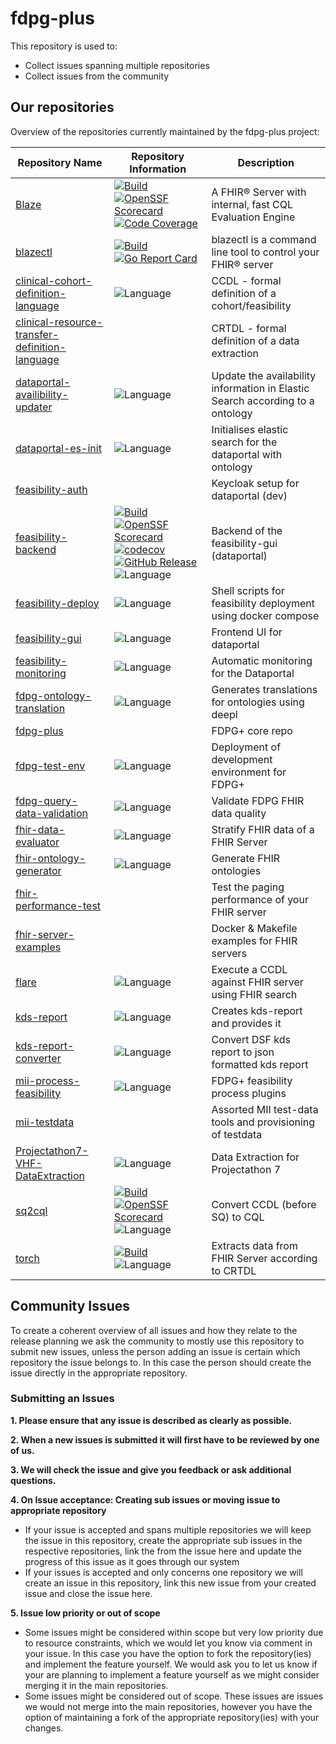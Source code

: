 # fdpg-plus

This repository is used to:
- Collect issues spanning multiple repositories
- Collect issues from the community

## Our repositories

Overview of the repositories currently maintained by the fdpg-plus project:

| Repository Name                                                                                                                                  | Repository Information                                                                                                                                                                                                                                                                                                                                                                                                                                                                                                                                                                                                                                                                                                                                                                                                                                                                   | Description                                                                   |
|--------------------------------------------------------------------------------------------------------------------------------------------------|------------------------------------------------------------------------------------------------------------------------------------------------------------------------------------------------------------------------------------------------------------------------------------------------------------------------------------------------------------------------------------------------------------------------------------------------------------------------------------------------------------------------------------------------------------------------------------------------------------------------------------------------------------------------------------------------------------------------------------------------------------------------------------------------------------------------------------------------------------------------------------------|-------------------------------------------------------------------------------|
| [Blaze](https://github.com/samply/blaze)                                                                                                         | [![Build](https://github.com/samply/blaze/actions/workflows/build.yml/badge.svg)](https://github.com/samply/blaze/actions/workflows/build.yml) [![OpenSSF Scorecard](https://api.scorecard.dev/projects/github.com/samply/blaze/badge)](https://scorecard.dev/viewer/?uri=github.com/samply/blaze) [![Code Coverage](https://codecov.io/gh/samply/blaze/branch/develop/graph/badge.svg)](https://codecov.io/gh/samply/blaze)                                                                                                                                                                                                                                                                                                                                                                                                                                                             | A FHIR® Server with internal, fast CQL Evaluation Engine                      |
| [blazectl](https://github.com/samply/blazectl)                                                                                                   | [![Build](https://github.com/samply/blazectl/actions/workflows/build.yml/badge.svg)](https://github.com/samply/blazectl/actions/workflows/build.yml) [![Go Report Card](https://goreportcard.com/badge/github.com/samply/blazectl)](https://goreportcard.com/report/github.com/samply/blazectl)                                                                                                                                                                                                                                                                                                                                                                                                                                                                                                                                                                                          | blazectl is a command line tool to control your FHIR® server                  |
| [clinical-cohort-definition-language](https://github.com/medizininformatik-initiative/clinical-cohort-definition-language)                       | ![Language](https://img.shields.io/badge/Language-Python-blue)                                                                                                                                                                                                                                                                                                                                                                                                                                                                                                                                                                                                                                                                                                                                                                                                                           | CCDL - formal definition of a cohort/feasibility                              |
| [clinical-resource-transfer-definition-language](https://github.com/medizininformatik-initiative/clinical-resource-transfer-definition-language) |                                                                                                                                                                                                                                                                                                                                                                                                                                                                                                                                                                                                                                                                                                                                                                                                                                                                                          | CRTDL - formal definition of a data extraction                                |
| [dataportal-availibility-updater](https://github.com/medizininformatik-initiative/dataportal-availibility-updater)                               | ![Language](https://img.shields.io/badge/Language-Python-blue)                                                                                                                                                                                                                                                                                                                                                                                                                                                                                                                                                                                                                                                                                                                                                                                                                           | Update the availability information in Elastic Search according to a ontology |
| [dataportal-es-init](https://github.com/medizininformatik-initiative/dataportal-es-init)                                                         | ![Language](https://img.shields.io/badge/Language-Shell-lightgrey)                                                                                                                                                                                                                                                                                                                                                                                                                                                                                                                                                                                                                                                                                                                                                                                                                       | Initialises elastic search for the dataportal with ontology                   |
| [feasibility-auth](https://github.com/medizininformatik-initiative/feasibility-auth)                                                             |                                                                                                                                                                                                                                                                                                                                                                                                                                                                                                                                                                                                                                                                                                                                                                                                                                                                                          | Keycloak setup for dataportal (dev)                                           |
| [feasibility-backend](https://github.com/medizininformatik-initiative/feasibility-backend)                                                       | [![Build](https://github.com/medizininformatik-initiative/feasibility-backend/actions/workflows/ci.yml/badge.svg)](https://github.com/medizininformatik-initiative/feasibility-backend/actions/workflows/ci.yml) [![OpenSSF Scorecard](https://api.scorecard.dev/projects/github.com/medizininformatik-initiative/feasibility-backend/badge)](https://scorecard.dev/viewer/?uri=github.com/medizininformatik-initiative/feasibility-backend) [![codecov](https://codecov.io/gh/medizininformatik-initiative/feasibility-backend/graph/badge.svg?token=0E6UPL7I5K)](https://codecov.io/gh/medizininformatik-initiative/feasibility-backend) [![GitHub Release](https://img.shields.io/github/v/release/medizininformatik-initiative/feasibility-backend?sort=semver&display_name=tag&style=flat&logo=github&label=current)]() ![Language](https://img.shields.io/badge/Language-Java-red) | Backend of the feasibility-gui (dataportal)                                   |
| [feasibility-deploy](https://github.com/medizininformatik-initiative/feasibility-deploy)                                                         | ![Language](https://img.shields.io/badge/Language-Shell-lightgrey)                                                                                                                                                                                                                                                                                                                                                                                                                                                                                                                                                                                                                                                                                                                                                                                                                       | Shell scripts for feasibility deployment using docker compose                 |
| [feasibility-gui](https://github.com/medizininformatik-initiative/feasibility-gui)                                                               | ![Language](https://img.shields.io/badge/Language-TypeScript-blue)                                                                                                                                                                                                                                                                                                                                                                                                                                                                                                                                                                                                                                                                                                                                                                                                                       | Frontend UI for dataportal                                                    |
| [feasibility-monitoring](https://github.com/medizininformatik-initiative/feasibility-monitoring)                                                 | ![Language](https://img.shields.io/badge/Language-Python-blue)                                                                                                                                                                                                                                                                                                                                                                                                                                                                                                                                                                                                                                                                                                                                                                                                                           | Automatic monitoring for the Dataportal                                       |
| [fdpg-ontology-translation](https://github.com/medizininformatik-initiative/fdpg-ontology-translation)                                           | ![Language](https://img.shields.io/badge/Language-Python-blue)                                                                                                                                                                                                                                                                                                                                                                                                                                                                                                                                                                                                                                                                                                                                                                                                                           | Generates translations for ontologies using deepl                             |
| [fdpg-plus](https://github.com/medizininformatik-initiative/fdpg-plus)                                                                           |                                                                                                                                                                                                                                                                                                                                                                                                                                                                                                                                                                                                                                                                                                                                                                                                                                                                                          | FDPG+ core repo                                                               |
| [fdpg-test-env](https://github.com/medizininformatik-initiative/fdpg-test-env)                                                                   | ![Language](https://img.shields.io/badge/Language-Jinja-yellowgreen)                                                                                                                                                                                                                                                                                                                                                                                                                                                                                                                                                                                                                                                                                                                                                                                                                     | Deployment of development environment for FDPG+                               |
| [fdpg-query-data-validation](https://github.com/medizininformatik-initiative/fdpg-query-data-validation)                                         | ![Language](https://img.shields.io/badge/Language-Python-blue)                                                                                                                                                                                                                                                                                                                                                                                                                                                                                                                                                                                                                                                                                                                                                                                                                           | Validate FDPG FHIR data quality                                               |
| [fhir-data-evaluator](https://github.com/medizininformatik-initiative/fhir-data-evaluator)                                                       | ![Language](https://img.shields.io/badge/Language-Java-red)                                                                                                                                                                                                                                                                                                                                                                                                                                                                                                                                                                                                                                                                                                                                                                                                                              | Stratify FHIR data of a FHIR Server                                           |
| [fhir-ontology-generator](https://github.com/medizininformatik-initiative/fhir-ontology-generator)                                               | ![Language](https://img.shields.io/badge/Language-Python-blue)                                                                                                                                                                                                                                                                                                                                                                                                                                                                                                                                                                                                                                                                                                                                                                                                                           | Generate FHIR ontologies                                                      |
| [fhir-performance-test](https://github.com/medizininformatik-initiative/fhir-performance-test)                                                   |                                                                                                                                                                                                                                                                                                                                                                                                                                                                                                                                                                                                                                                                                                                                                                                                                                                                                          | Test the paging performance of your FHIR server                               |
| [fhir-server-examples](https://github.com/medizininformatik-initiative/fhir-server-examples)                                                     |                                                                                                                                                                                                                                                                                                                                                                                                                                                                                                                                                                                                                                                                                                                                                                                                                                                                                          | Docker & Makefile examples for FHIR servers                                   |
| [flare](https://github.com/medizininformatik-initiative/flare)                                                                                   | ![Language](https://img.shields.io/badge/Language-Java-red)                                                                                                                                                                                                                                                                                                                                                                                                                                                                                                                                                                                                                                                                                                                                                                                                                              | Execute a CCDL against FHIR server using FHIR search                          |
| [kds-report](https://github.com/medizininformatik-initiative/kds-report)                                                                         | ![Language](https://img.shields.io/badge/Language-Python-blue)                                                                                                                                                                                                                                                                                                                                                                                                                                                                                                                                                                                                                                                                                                                                                                                                                           | Creates kds-report and provides it                                            |
| [kds-report-converter](https://github.com/medizininformatik-initiative/kds-report-converter)                                                     | ![Language](https://img.shields.io/badge/Language-Python-blue)                                                                                                                                                                                                                                                                                                                                                                                                                                                                                                                                                                                                                                                                                                                                                                                                                           | Convert DSF kds report to json formatted kds report                           |
| [mii-process-feasibility](https://github.com/medizininformatik-initiative/mii-process-feasibility)                                               | ![Language](https://img.shields.io/badge/Language-Java-red)                                                                                                                                                                                                                                                                                                                                                                                                                                                                                                                                                                                                                                                                                                                                                                                                                              | FDPG+ feasibility process plugins                                             |
| [mii-testdata](https://github.com/medizininformatik-initiative/mii-testdata)                                                                     |                                                                                                                                                                                                                                                                                                                                                                                                                                                                                                                                                                                                                                                                                                                                                                                                                                                                                          | Assorted MII test-data tools and provisioning of testdata                     |
| [Projectathon7-VHF-DataExtraction](https://github.com/medizininformatik-initiative/Projectathon7-VHF-DataExtraction)                             | ![Language](https://img.shields.io/badge/Language-Python-blue)                                                                                                                                                                                                                                                                                                                                                                                                                                                                                                                                                                                                                                                                                                                                                                                                                           | Data Extraction for Projectathon 7                                            |
| [sq2cql](https://github.com/medizininformatik-initiative/sq2cql)                                                                                 | [![Build](https://github.com/medizininformatik-initiative/sq2cql/actions/workflows/ci.yml/badge.svg)](https://github.com/medizininformatik-initiative/sq2cql/actions/workflows/ci.yml) [![OpenSSF Scorecard](https://api.scorecard.dev/projects/github.com/medizininformatik-initiative/sq2cql/badge)](https://scorecard.dev/viewer/?uri=github.com/medizininformatik-initiative/sq2cql) ![Language](https://img.shields.io/badge/Language-Java-red)                                                                                                                                                                                                                                                                                                                                                                                                                                     | Convert CCDL (before SQ) to CQL                                               |
| [torch](https://github.com/medizininformatik-initiative/torch)                                                                                   | [![Build](https://github.com/medizininformatik-initiative/torch/actions/workflows/build.yml/badge.svg)](https://github.com/medizininformatik-initiative/torch/actions/workflows/build.yml) ![Language](https://img.shields.io/badge/Language-Java-red)                                                                                                                                                                                                                                                                                                                                                                                                                                   | Extracts data from FHIR Server according to CRTDL                             |

## Community Issues

To create a coherent overview of all issues and how they relate to the release planning we ask the community to mostly use this repository to submit new issues,
unless the person adding an issue is certain which repository the issue belongs to. In this case the person should create the issue directly in the appropriate repository.

### Submitting an Issues

**1. Please ensure that any issue is described as clearly as possible.**

**2. When a new issues is submitted it will first have to be reviewed by one of us.**

**3. We will check the issue and give you feedback or ask additional questions.**

**4.  On Issue acceptance: Creating sub issues or moving issue to appropriate repository**
 - If your issue is accepted and spans multiple repositories we will keep the issue in this repository, create the appropriate sub issues in the respective repositories, link the from the issue here and update the progress of this issue as it goes through our system
 - If your issues is accepted and only concerns one repository we will create an issue in this repository, link this new issue from your created issue and close the issue here.

**5. Issue low priority or out of scope**
- Some issues might be considered within scope but very low priority due to resource constraints, which we would let you know via comment in your issue. In this case you have the option to fork the repository(ies) and implement the feature yourself. We would ask you to let us know if your are planning to implement a feature yourself as we might consider merging it in the main repositories.
- Some issues might be considered out of scope. These issues are issues we would not merge into the main repositories, however you have the option of maintaining a fork of the appropriate repository(ies) with your changes.
